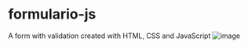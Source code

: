 # formulario-js
A form with validation created with HTML, CSS and JavaScript
![image](https://user-images.githubusercontent.com/115711474/232282045-57c44012-d593-446b-bd17-59340fbd9120.png)
